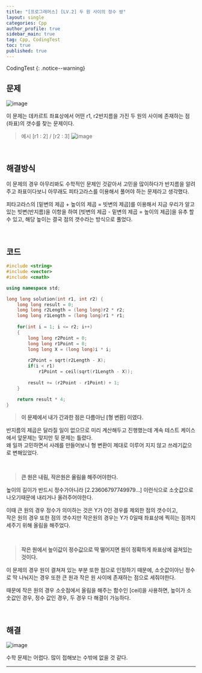 ```yaml
---
title: "[프로그래머스] [LV.2] 두 원 사이의 정수 쌍"
layout: single
categories: Cpp
author_profile: true
sidebar_main: true
tag: Cpp, CodingTest
toc: true
published: true
---
```






CodingTest
{: .notice--warning}



## 문제

![image](https://user-images.githubusercontent.com/69719507/232452695-770800f7-14ae-42c3-b28b-c463988dfaf4.png)

이 문제는 데카르트 좌표상에서 어떤 r1, r2반지름을 가진 두 원의 사이에 존재하는 점(좌표)의 갯수를 찾는 문제이다.

> 예시 [r1 : 2] / [r2 : 3]
![image](https://user-images.githubusercontent.com/69719507/232453104-458a29c8-0311-4477-8b74-b1164c31fe89.png)


<br>



## 해결방식


이 문제의 경우 아무리봐도 수학적인 문제인 것같아서 고민을 많이하다가 반지름을 알려주고 좌표이다보니 아무래도 피타고라스를 이용해서 풀어야 하는 문제라고 생각했다.  

피타고라스의 [밑변의 제곱 + 높이의 제곱 = 빗변의 제곱]를 이용해서 지금 우리가 알고있는 빗변(반지름)을 이항을 하여 [빗변의 제곱 - 밑변의 제곱 = 높이의 제곱]을 유추 할수 있고, 해당 높이는 결국 점의 갯수라는 방식으로 풀었다.



<br>


## 코드



```cpp
#include <string>
#include <vector>
#include <cmath>

using namespace std;

long long solution(int r1, int r2) {   
    long long result = 0;  
    long long r2Length = (long long)r2 * r2;
    long long r1Length = (long long)r1 * r1;
    
    for(int i = 1; i <= r2; i++)
    {
        long long r2Point = 0;
        long long r1Point = 0;
        long long X = (long long)i * i;
        
        r2Point = sqrt(r2Length - X);       
        if(i < r1)
            r1Point = ceil(sqrt(r1Length - X));
                 
        result += (r2Point - r1Point) + 1;
    }   
    
    return result * 4;
}

```


> **이 문제에서 내가 간과한 점은 다름아닌 [형 변환] 이였다.**

반지름의 제곱은 달라질 일이 없으므로 미리 계산해두고 진행했는데 계속 테스트 케이스에서 앞문제는 맞지만 뒷 문제는 틀렸다.   
왜 일까 고민하면서 사례를 만들어보니 형 변환이 제대로 이루어 지지 않고 쓰레기값으로 변해있었다.

<br>

> **큰 원은 내림, 작은원은 올림을 해주어야한다.**

높이의 길이가 반드시 정수가아니라 [2.23606797749979...] 이런식으로 소숫값으로 나오기때문에 내리거나 올려주어야한다.

이때 큰 원의 경우 정수가 의미하는 것은 Y가 0인 경우를 제외한 점의 갯수이고,   
작은 원의 경우 또한 점의 갯수지만 작은원의 경우는 Y가 0일때 좌표상에 찍히는 점까지 세주기 위해 올림을 해주었다.   

<br>

> **작은 원에서 높이값이 정수값으로 딱 떨어지면 원이 정확하게 좌표상에 걸쳐있는 것이다.**

이 문제의 경우 원이 결쳐져 있는 부분 또한 점으로 인정하기 때문에, 소숫값이아닌 정수로 딱 나눠지는 경우 또한 큰 원과 작은 원 사이에 존재하는 점으로 세줘야한다.  

때문에 작은 원의 경우 소숫점에서 올림을 해주는 함수인 [ceil]을 사용하면, 높이가 소숫값인 경우, 정수 값인 경우, 두 경우 다 해결이 가능하다.    




<br>



## 해결


![image](https://user-images.githubusercontent.com/69719507/232457413-25a3a647-8622-4834-ae87-94b1f18fd9a5.png)


수학 문제는 어렵다. 많이 접해보는 수밖에 없을 것 같다.



***